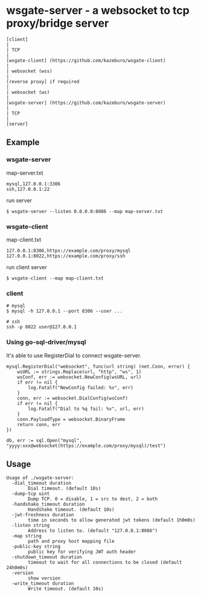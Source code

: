 # wsgate-server - a websocket to tcp proxy/bridge server

```
[client]
|
| TCP
|
[wsgate-client] (https://github.com/kazeburo/wsgate-client)
|
| websocket (wss)
|
[reverse proxy] if required
|
| websocket (ws)
|
[wsgate-server] (https://github.com/kazeburo/wsgate-server)
|
| TCP
|
[server]
```

## Example

### wsgate-server

map-server.txt

```
mysql,127.0.0.1:3306
ssh,127.0.0.1:22
```
run server

```
$ wsgate-server --listen 0.0.0.0:8086 --map map-server.txt
```

### wsgate-client

map-client.txt

```
127.0.0.1:8306,https://example.com/proxy/mysql
127.0.0.1:8022,https://example.com/proxy/ssh
```

run client server

```
$ wsgate-client --map map-client.txt
```

### client

```
# mysql
$ mysql -h 127.0.0.1 --port 8306 --user ...

# ssh
ssh -p 8022 user@127.0.0.1
```

### Using go-sql-driver/mysql

It's able to use RegisterDial to connect wsgate-server.

```
mysql.RegisterDial("websocket", func(url string) (net.Conn, error) {
	wsURL := strings.Replace(url, "http", "ws", 1)
	wsConf, err := websocket.NewConfig(wsURL, url)
	if err != nil {
		log.Fatalf("NewConfig failed: %v", err)
	}
	conn, err := websocket.DialConfig(wsConf)
	if err != nil {
		log.Fatalf("Dial to %q fail: %v", url, err)
	}
	conn.PayloadType = websocket.BinaryFrame
	return conn, err
})

db, err := sql.Open("mysql", "yyyy:xxx@websocket(https://example.com/proxy/mysql)/test")
```

## Usage

```
Usage of ./wsgate-server:
  -dial_timeout duration
        Dial timeout. (default 10s)
  -dump-tcp uint
        Dump TCP. 0 = disable, 1 = src to dest, 2 = both
  -handshake_timeout duration
        Handshake timeout. (default 10s)
  -jwt-freshness duration
        time in seconds to allow generated jwt tokens (default 1h0m0s)
  -listen string
        Address to listen to. (default "127.0.0.1:8086")
  -map string
        path and proxy host mapping file
  -public-key string
        public key for verifying JWT auth header
  -shutdown_timeout duration
        timeout to wait for all connections to be closed (default 24h0m0s)
  -version
        show version
  -write_timeout duration
        Write timeout. (default 10s)
```
